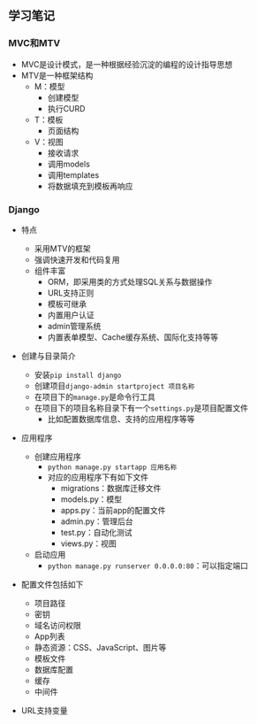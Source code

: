 ## 学习笔记

### MVC和MTV
- MVC是设计模式，是一种根据经验沉淀的编程的设计指导思想
- MTV是一种框架结构
  - M：模型
    - 创建模型
    - 执行CURD
  - T：模板
    - 页面结构
  - V：视图
    - 接收请求
    - 调用models
    - 调用templates
    - 将数据填充到模板再响应

### Django
  - 特点
    - 采用MTV的框架
    - 强调快速开发和代码复用
    - 组件丰富
      - ORM，即采用类的方式处理SQL关系与数据操作
      - URL支持正则
      - 模板可继承
      - 内置用户认证
      - admin管理系统
      - 内置表单模型、Cache缓存系统、国际化支持等等
  - 创建与目录简介
    - 安装`pip install django`
    - 创建项目`django-admin startproject 项目名称`
    - 在项目下的`manage.py`是命令行工具
    - 在项目下的项目名称目录下有一个`settings.py`是项目配置文件
      - 比如配置数据库信息、支持的应用程序等等

  - 应用程序
    - 创建应用程序
      - `python manage.py startapp 应用名称`
      - 对应的应用程序下有如下文件
        - migrations：数据库迁移文件
        - models.py：模型
        - apps.py：当前app的配置文件
        - admin.py：管理后台
        - test.py：自动化测试
        - views.py：视图
    - 启动应用
      - `python manage.py runserver 0.0.0.0:80`：可以指定端口
  - 配置文件包括如下
    - 项目路径
    - 密钥
    - 域名访问权限
    - App列表
    - 静态资源：CSS、JavaScript、图片等
    - 模板文件
    - 数据库配置
    - 缓存
    - 中间件
  - URL支持变量